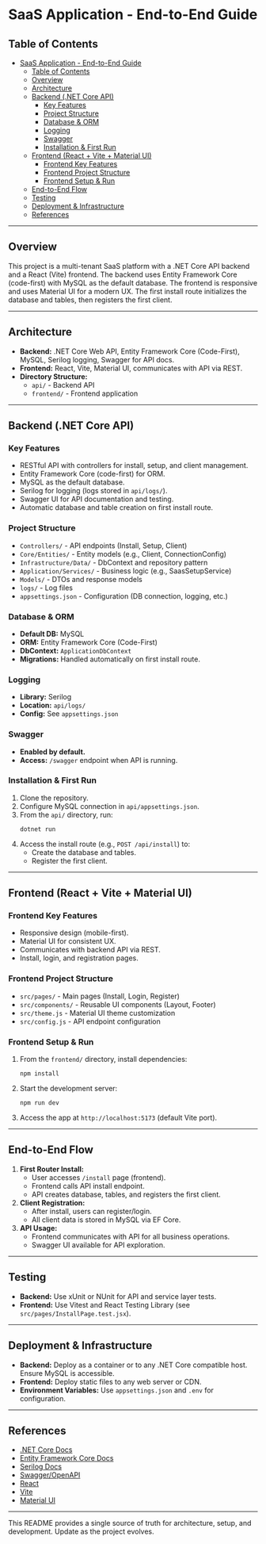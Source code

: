 # SaaS Application - End-to-End Guide

## Table of Contents

- [SaaS Application - End-to-End Guide](#saas-application---end-to-end-guide)
  - [Table of Contents](#table-of-contents)
  - [Overview](#overview)
  - [Architecture](#architecture)
  - [Backend (.NET Core API)](#backend-net-core-api)
    - [Key Features](#key-features)
    - [Project Structure](#project-structure)
    - [Database \& ORM](#database--orm)
    - [Logging](#logging)
    - [Swagger](#swagger)
    - [Installation \& First Run](#installation--first-run)
  - [Frontend (React + Vite + Material UI)](#frontend-react--vite--material-ui)
    - [Frontend Key Features](#frontend-key-features)
    - [Frontend Project Structure](#frontend-project-structure)
    - [Frontend Setup \& Run](#frontend-setup--run)
  - [End-to-End Flow](#end-to-end-flow)
  - [Testing](#testing)
  - [Deployment \& Infrastructure](#deployment--infrastructure)
  - [References](#references)

---

## Overview

This project is a multi-tenant SaaS platform with a .NET Core API backend and a React (Vite) frontend. The backend uses Entity Framework Core (code-first) with MySQL as the default database. The frontend is responsive and uses Material UI for a modern UX. The first install route initializes the database and tables, then registers the first client.

---

## Architecture

- **Backend:** .NET Core Web API, Entity Framework Core (Code-First), MySQL, Serilog logging, Swagger for API docs.
- **Frontend:** React, Vite, Material UI, communicates with API via REST.
- **Directory Structure:**
  - `api/` - Backend API
  - `frontend/` - Frontend application

---

## Backend (.NET Core API)

### Key Features

- RESTful API with controllers for install, setup, and client management.
- Entity Framework Core (code-first) for ORM.
- MySQL as the default database.
- Serilog for logging (logs stored in `api/logs/`).
- Swagger UI for API documentation and testing.
- Automatic database and table creation on first install route.

### Project Structure

- `Controllers/` - API endpoints (Install, Setup, Client)
- `Core/Entities/` - Entity models (e.g., Client, ConnectionConfig)
- `Infrastructure/Data/` - DbContext and repository pattern
- `Application/Services/` - Business logic (e.g., SaasSetupService)
- `Models/` - DTOs and response models
- `logs/` - Log files
- `appsettings.json` - Configuration (DB connection, logging, etc.)

### Database & ORM

- **Default DB:** MySQL
- **ORM:** Entity Framework Core (Code-First)
- **DbContext:** `ApplicationDbContext`
- **Migrations:** Handled automatically on first install route.

### Logging

- **Library:** Serilog
- **Location:** `api/logs/`
- **Config:** See `appsettings.json`

### Swagger

- **Enabled by default.**
- **Access:** `/swagger` endpoint when API is running.

### Installation & First Run

1. Clone the repository.
2. Configure MySQL connection in `api/appsettings.json`.
3. From the `api/` directory, run:
   ```
   dotnet run
   ```
4. Access the install route (e.g., `POST /api/install`) to:
   - Create the database and tables.
   - Register the first client.

---

## Frontend (React + Vite + Material UI)

### Frontend Key Features

- Responsive design (mobile-first).
- Material UI for consistent UX.
- Communicates with backend API via REST.
- Install, login, and registration pages.

### Frontend Project Structure

- `src/pages/` - Main pages (Install, Login, Register)
- `src/components/` - Reusable UI components (Layout, Footer)
- `src/theme.js` - Material UI theme customization
- `src/config.js` - API endpoint configuration

### Frontend Setup & Run

1. From the `frontend/` directory, install dependencies:
   ```
   npm install
   ```
2. Start the development server:
   ```
   npm run dev
   ```
3. Access the app at `http://localhost:5173` (default Vite port).

---

## End-to-End Flow

1. **First Router Install:**
   - User accesses `/install` page (frontend).
   - Frontend calls API install endpoint.
   - API creates database, tables, and registers the first client.
2. **Client Registration:**
   - After install, users can register/login.
   - All client data is stored in MySQL via EF Core.
3. **API Usage:**
   - Frontend communicates with API for all business operations.
   - Swagger UI available for API exploration.

---

## Testing

- **Backend:** Use xUnit or NUnit for API and service layer tests.
- **Frontend:** Use Vitest and React Testing Library (see `src/pages/InstallPage.test.jsx`).

---

## Deployment & Infrastructure

- **Backend:** Deploy as a container or to any .NET Core compatible host. Ensure MySQL is accessible.
- **Frontend:** Deploy static files to any web server or CDN.
- **Environment Variables:** Use `appsettings.json` and `.env` for configuration.

---

## References

- [.NET Core Docs](https://docs.microsoft.com/dotnet/core/)
- [Entity Framework Core Docs](https://docs.microsoft.com/ef/core/)
- [Serilog Docs](https://serilog.net/)
- [Swagger/OpenAPI](https://swagger.io/)
- [React](https://react.dev/)
- [Vite](https://vitejs.dev/)
- [Material UI](https://mui.com/)

---

This README provides a single source of truth for architecture, setup, and development. Update as the project evolves.
